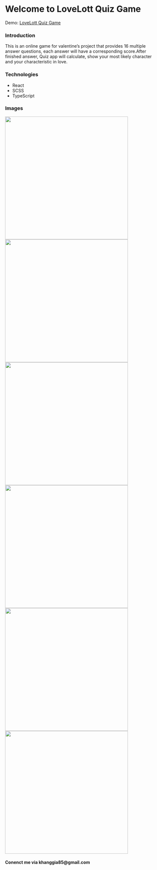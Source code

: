<h1>Welcome to LoveLott Quiz Game</h1>

<span class="demo">Demo: [LoveLott Quiz Game](https://lovelott8.cocsaigon.club) </span>

<h3>Introduction</h3>
<p>This is an online game for valentine’s project that provides 16 multiple answer questions, each answer will have a corresponding score.After finished answer, Quiz app will calculate, show your most likely character and your characteristic in love.</p>

<h3>Technologies</h3>
<ul>
  <li>React</li>
  <li>SCSS</li>
  <li>TypeScript</li>
</ul>

<h3>Images</h3>
<span display="flex" justifyContent="center">
<img height="400px" src="https://github.com/giakhang3005/lovelott8-quizgame-ts/assets/45289938/980b856f-9b23-4918-b200-17207adc3750">
<img height="400px" src="https://github.com/giakhang3005/lovelott8-quizgame-ts/assets/45289938/9b934437-8758-48eb-bf48-3ded4149c939">
<img height="400px" src="https://github.com/giakhang3005/lovelott8-quizgame-ts/assets/45289938/e8cff3aa-47d0-47bf-a4d4-f2957290b6d6">
<img height="400px" src="https://github.com/giakhang3005/lovelott8-quizgame-ts/assets/45289938/3aedd4b4-f632-43f9-add2-d7a23767b569">
<img height="400px" src="https://github.com/giakhang3005/lovelott8-quizgame-ts/assets/45289938/f91ff3ee-6b29-4b33-9da4-3eb8645201e8">
<img height="400px" src="https://github.com/giakhang3005/lovelott8-quizgame-ts/assets/45289938/296a4af6-c746-4cdf-bebe-ae247b2b2c31">
</span>

<h4>Conenct me via khanggia85@gmail.com</h4>
